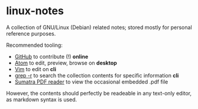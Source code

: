 # linux-notes
A collection of GNU/Linux (Debian) related notes; stored mostly for personal reference purposes.

Recommended tooling:

* [GitHub][1] to contribute (!) **online**
* [Atom][2] to edit, preview, browse on **desktop**
* [Vim][3] to edit on **cli**
* [grep -r][4] to search the collection contents for specific information **cli**
* [Sumatra PDF reader][5] to view the occasional embedded .pdf file

However, the contents should perfectly be readeable in any text-only editor, as markdown syntax is used.

<!-- REFERENCES -->

[1]:https://github.com/
[2]:https://atom.io/
[3]:http://www.vim.org/
[4]:https://www.gnu.org/software/grep/
[5]:https://www.sumatrapdfreader.org/free-pdf-reader.htmls://www.sumatrapdfreader.org/free-pdf-reader.html
